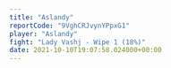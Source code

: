```yaml
---
title: "Aslandy"
reportCode: "9VghCRJvynYPpxG1"
player: "Aslandy"
fight: "Lady Vashj - Wipe 1 (18%)"
date: 2021-10-10T19:07:58.024000+00:00
---
```

